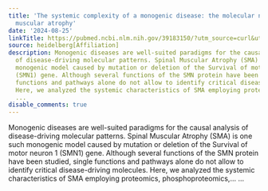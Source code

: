 ```yaml
---
title: 'The systemic complexity of a monogenic disease: the molecular network of spinal
  muscular atrophy'
date: '2024-08-25'
linkTitle: https://pubmed.ncbi.nlm.nih.gov/39183150/?utm_source=curl&utm_medium=rss&utm_campaign=pubmed-2&utm_content=1FakS-2QOkCT8HsMOQP1bCRQ4YzyumYOmxmF0moLsQ3dFB1E9V&fc=20220326224207&ff=20240826183747&v=2.18.0.post9+e462414
source: heidelberg[Affiliation]
description: Monogenic diseases are well-suited paradigms for the causal analysis
  of disease-driving molecular patterns. Spinal Muscular Atrophy (SMA) is one such
  monogenic model caused by mutation or deletion of the Survival of motor neuron 1
  (SMN1) gene. Although several functions of the SMN protein have been studied, single
  functions and pathways alone do not allow to identify critical disease-driving molecules.
  Here, we analyzed the systemic characteristics of SMA employing proteomics, phosphoproteomics,...
  ...
disable_comments: true
---
```

Monogenic diseases are well-suited paradigms for the causal analysis of disease-driving molecular patterns. Spinal Muscular Atrophy (SMA) is one such monogenic model caused by mutation or deletion of the Survival of motor neuron 1 (SMN1) gene. Although several functions of the SMN protein have been studied, single functions and pathways alone do not allow to identify critical disease-driving molecules. Here, we analyzed the systemic characteristics of SMA employing proteomics, phosphoproteomics,... ...